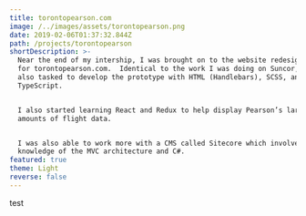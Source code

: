 ```yaml
---
title: torontopearson.com
image: /../images/assets/torontopearson.png
date: 2019-02-06T01:37:32.844Z
path: /projects/torontopearson
shortDescription: >-
  Near the end of my intership, I was brought on to the website redesign project
  for torontopearson.com.  Identical to the work I was doing on Suncor, I was
  also tasked to develop the prototype with HTML (Handlebars), SCSS, and
  TypeScript.


  I also started learning React and Redux to help display Pearson’s large
  amounts of flight data.


  I was also able to work more with a CMS called Sitecore which involves
  knowledge of the MVC architecture and C#.
featured: true
theme: Light
reverse: false
---
```

test
